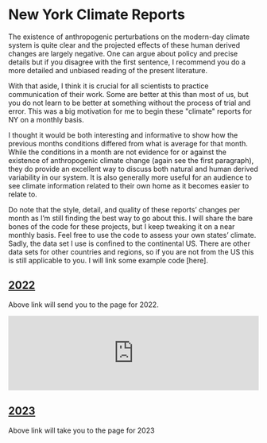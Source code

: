 # New York Climate Reports
The existence of anthropogenic perturbations on the modern-day climate system is quite clear and the projected effects of these human derived changes are largely negative. One can argue about policy and precise details but if you disagree with the first sentence, I recommend you do a more detailed and unbiased reading of the present literature. 

With that aside, I think it is crucial for all scientists to practice communication of their work. Some are better at this than most of us, but you do not learn to be better at something without the process of trial and error. This was a big motivation for me to begin these "climate" reports for NY on a monthly basis. 

I thought it would be both interesting and informative to show how the previous months conditions differed from what is average for that month. While the conditions in a month are not evidence for or against the existence of anthropogenic climate change (again see the first paragraph), they do provide an excellent way to discuss both natural and human derived variability in our system. It is also generally more useful for an audience to see climate information related to their own home as it becomes easier to relate to. 

Do note that the style, detail, and quality of these reports’ changes per month as I’m still finding the best way to go about this. I will share the bare bones of the code for these projects, but I keep tweaking it on a near monthly basis. Feel free to use the code to assess your own states’ climate. Sadly, the data set I use is confined to the continental US. There are other data sets for other countries and regions, so if you are not from the US this is still applicable to you. I will link some example code [here]. 

## [2022](2022.md)
Above link will send you to the page for 2022. 
<center><iframe src="https://sciencemastodon.com/@IMPlumm/109626624304913564/embed" class="mastodon-embed" style="max-width: 100%; border: 0" width="800" allowfullscreen="allowfullscreen"></iframe><script src="https://sciencemastodon.com/embed.js" async="async"></script></center>

## [2023](NYClim23)
Above link will take you to the page for 2023

